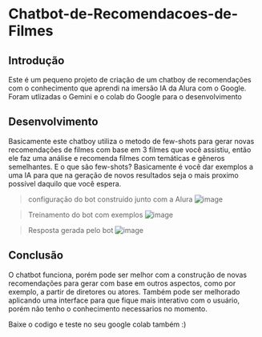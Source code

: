 # Chatbot-de-Recomendacoes-de-Filmes


## Introdução

  Este é um pequeno projeto de criação de um chatboy de recomendações com o conhecimento que aprendi na imersão IA da Alura com o Google.
  Foram utlizadas o Gemini e o colab do Google para o desenvolvimento
  
## Desenvolvimento
  Basicamente este chatboy utiliza o metodo de few-shots para gerar novas recomendações de filmes com base em 3 filmes que você assistiu, então ele faz uma análise e recomenda filmes com temáticas e gêneros semelhantes.
  E o que são few-shots? Basicamente é você dar exemplos a uma IA para que na geração de novos resultados seja o mais proximo possível daquilo que você espera.

  > configuração do bot construido junto com a Alura
    ![image](https://github.com/luzikk/Chatbot-de-Recomendacoes-de-Filmes/assets/145301594/be6791b2-4469-4e3f-be03-23493c62ed88)

  > Treinamento do bot com exemplos
    ![image](https://github.com/luzikk/Chatbot-de-Recomendacoes-de-Filmes/assets/145301594/172fc209-fd5e-48ba-b35c-6aa94f5820eb)
    
  > Resposta gerada pelo bot
    ![image](https://github.com/luzikk/Chatbot-de-Recomendacoes-de-Filmes/assets/145301594/bc0ef520-0bd4-49a8-8bab-06ea4d4d3be4)

## Conclusão
  O chatbot funciona, porém pode ser melhor com a construção de novas recomendações para gerar com base em outros aspectos, como por exemplo, a partir de diretores ou atores.
  Também pode ser melhorado aplicando uma interface para que fique mais interativo com o usuário, porém não tenho o conhecimento necessarios no momento.

  Baixe o codigo e teste no seu google colab também :)
